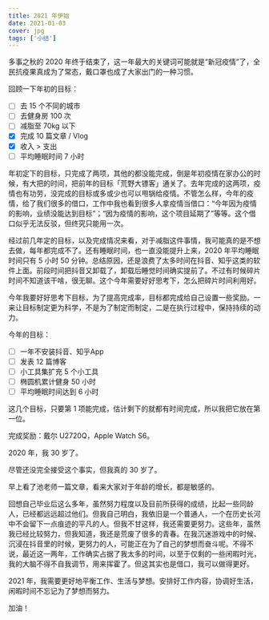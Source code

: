 ```yaml
---
title: 2021 年伊始
date: 2021-01-03
cover: jpg
tags: ['小结']
---
```


多事之秋的 2020 年终于结束了，这一年最大的关键词可能就是“新冠疫情”了，全民抗疫果真成为了常态，戴口罩也成了大家出门的一种习惯。

回顾一下年初的目标：

- [ ] 去 15 个不同的城市
- [ ] 去健身房 100 次
- [ ] 减脂至 70kg 以下
- [x] 完成 10 篇文章 / Vlog
- [x] 收入 > 支出
- [ ] 平均睡眠时间 7 小时

年初定下的目标，只完成了两项，其他的都没能完成，倒是年初疫情在家办公的时候，有大把的时间，把前年的目标「荒野大镖客」通关了。去年完成的这两项，疫情也有功劳，没完成的目标或多或少也可以甩锅给疫情。不管怎么样，今年的疫情，给了我们很多的借口，工作中我也看到很多人拿疫情当借口：“今年因为疫情的影响，业绩没能达到目标”；“因为疫情的影响，这个项目延期了”等等。这个借口似乎无法反驳，但终究只能用一次。

经过前几年定的目标，以及完成情况来看，对于减脂这件事情，我可能真的是不想去做，每年都完成不了。还有睡眠时间，也一直没能提升上来，2020 年平均睡眠时间只有 5 小时 50 分钟。总结原因，还是浪费了太多时间在抖音、知乎这类的软件上面。前段时间把抖音又卸载了，卸载后睡觉时间确实提前了。不过有时候碎片时间不知道该干啥，很无聊。这个今年需要好好思考下，怎么把碎片时间利用好。

今年我要好好思考下目标，为了提高完成率，目标都完成给自己设置一些奖励。一来让目标制定更为科学，不是为了制定而制定，二是在执行过程中，保持持续的动力。

今年的目标：

- [ ] 一年不安装抖音、知乎App
- [ ] 发表 12 篇博客
- [ ] 小工具集扩充 5 个小工具
- [ ] 椭圆机累计健身 50 小时
- [ ] 平均睡眠时间达到 6 小时

这几个目标，只要第 1 项能完成，估计剩下的就都有时间完成，所以我把它放在第一位。

完成奖励：戴尔 U2720Q，Apple Watch S6。

2020 年，我 30 岁了。

尽管还没完全接受这个事实，但我真的 30 岁了。

早上看了池老师一篇文章，看来大家对于年龄的增长，都是敏感的。

回想自己毕业后这么多年，虽然努力程度以及目前所获得的成绩，比起一些同龄人，已经都远远超过他们。但我自己明白，我依旧是一个普通人，一个在历史长河中不会留下一点痕迹的平凡的人。但我不甘这样，我还需要更努力。这些年，虽然我已经比较努力，但我知道，我还是荒废了很多的青春。在我沉迷游戏中的时候、沉浸在抖音里的时候，更努力的人，可能正在为了自己的梦想而奋斗呢。不得不说，最近这一两年，工作确实占据了我太多的时间，以至于仅剩的一些闲暇时光，我的大脑不得不自我调节，用来挥霍了。但这其实也是借口，我可以做得更好。

2021 年，我需要更好地平衡工作、生活与梦想。安排好工作内容，协调好生活，闲暇时间不忘记为了梦想而努力。

加油！
